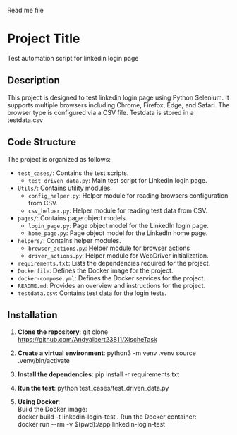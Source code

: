 Read me file

# Project Title

Test automation script for linkedin login page

## Description

This project is designed to test linkedin login page using Python Selenium. 
It supports multiple browsers including Chrome, Firefox, Edge, and Safari. The browser type is configured via a CSV file.
Testdata is stored in a testdata.csv

## Code Structure

The project is organized as follows:

- `test_cases/`: Contains the test scripts.
  - `test_driven_data.py`: Main test script for LinkedIn login page.
- `Utils/`: Contains utility modules.
  - `config_helper.py`: Helper module for reading browsers configuration from CSV.
  - `csv_helper.py`: Helper module for reading test data from CSV.
- `pages/`: Contains page object models.
  - `login_page.py`: Page object model for the LinkedIn login page.
  - `home_page.py`: Page object model for the LinkedIn home page.
- `helpers/`: Contains helper modules.
  - `browser_actions.py`: Helper module for browser actions
  - `driver_actions.py`: Helper module for WebDriver initialization.
- `requirements.txt`: Lists the dependencies required for the project.
- `Dockerfile`: Defines the Docker image for the project.
- `docker-compose.yml`: Defines the Docker services for the project.
- `README.md`: Provides an overview and instructions for the project.
- `testdata.csv`: Contains test data for the login tests.



## Installation

1. **Clone the repository**:
    git clone https://github.com/Andyalbert23811/XischeTask

2. **Create a virtual environment**:
    python3 -m venv .venv
    source .venv/bin/activate

3. **Install the dependencies**:
    pip install -r requirements.txt
4. **Run the test**:
    python test_cases/test_driven_data.py
5. **Using Docker**:  
Build the Docker image:  
docker build -t linkedin-login-test .
Run the Docker container:  
docker run --rm -v $(pwd):/app linkedin-login-test
